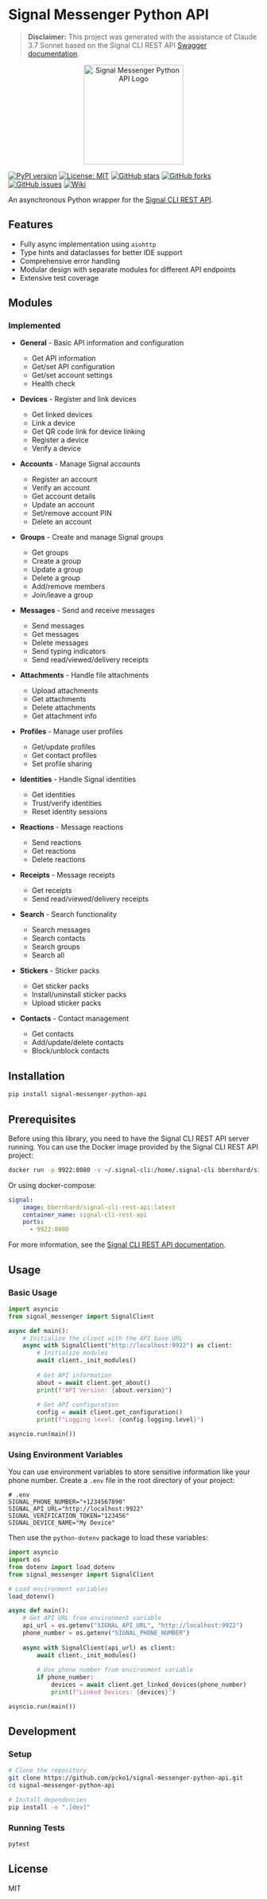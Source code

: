 # Signal Messenger Python API

> **Disclaimer:** This project was generated with the assistance of Claude 3.7 Sonnet based on the Signal CLI REST API [Swagger documentation](https://bbernhard.github.io/signal-cli-rest-api/src/docs/swagger.json).

<p align="center">
  <img src="assets/logo.png" width="200" alt="Signal Messenger Python API Logo">
</p>

[![PyPI version](https://img.shields.io/pypi/v/signal-messenger-python-api.svg)](https://pypi.org/project/signal-messenger-python-api/)
[![License: MIT](https://img.shields.io/badge/License-MIT-yellow.svg)](https://opensource.org/licenses/MIT)
[![GitHub stars](https://img.shields.io/github/stars/pcko1/signal-messenger-python-api.svg)](https://github.com/pcko1/signal-messenger-python-api/stargazers)
[![GitHub forks](https://img.shields.io/github/forks/pcko1/signal-messenger-python-api.svg)](https://github.com/pcko1/signal-messenger-python-api/network)
[![GitHub issues](https://img.shields.io/github/issues/pcko1/signal-messenger-python-api.svg)](https://github.com/pcko1/signal-messenger-python-api/issues)
[![Wiki](https://img.shields.io/badge/Wiki-Documentation-blue)](https://github.com/pcko1/signal-messenger-python-api/wiki)

An asynchronous Python wrapper for the [Signal CLI REST API](https://bbernhard.github.io/signal-cli-rest-api/).

## Features

- Fully async implementation using `aiohttp`
- Type hints and dataclasses for better IDE support
- Comprehensive error handling
- Modular design with separate modules for different API endpoints
- Extensive test coverage

## Modules

### Implemented

- **General** - Basic API information and configuration
  - Get API information
  - Get/set API configuration
  - Get/set account settings
  - Health check

- **Devices** - Register and link devices
  - Get linked devices
  - Link a device
  - Get QR code link for device linking
  - Register a device
  - Verify a device

- **Accounts** - Manage Signal accounts
  - Register an account
  - Verify an account
  - Get account details
  - Update an account
  - Set/remove account PIN
  - Delete an account

- **Groups** - Create and manage Signal groups
  - Get groups
  - Create a group
  - Update a group
  - Delete a group
  - Add/remove members
  - Join/leave a group

- **Messages** - Send and receive messages
  - Send messages
  - Get messages
  - Delete messages
  - Send typing indicators
  - Send read/viewed/delivery receipts

- **Attachments** - Handle file attachments
  - Upload attachments
  - Get attachments
  - Delete attachments
  - Get attachment info

- **Profiles** - Manage user profiles
  - Get/update profiles
  - Get contact profiles
  - Set profile sharing

- **Identities** - Handle Signal identities
  - Get identities
  - Trust/verify identities
  - Reset identity sessions

- **Reactions** - Message reactions
  - Send reactions
  - Get reactions
  - Delete reactions

- **Receipts** - Message receipts
  - Get receipts
  - Send read/viewed/delivery receipts

- **Search** - Search functionality
  - Search messages
  - Search contacts
  - Search groups
  - Search all

- **Stickers** - Sticker packs
  - Get sticker packs
  - Install/uninstall sticker packs
  - Upload sticker packs

- **Contacts** - Contact management
  - Get contacts
  - Add/update/delete contacts
  - Block/unblock contacts

## Installation

```bash
pip install signal-messenger-python-api
```

## Prerequisites

Before using this library, you need to have the Signal CLI REST API server running. You can use the Docker image provided by the Signal CLI REST API project:

```bash
docker run -p 9922:8080 -v ~/.signal-cli:/home/.signal-cli bbernhard/signal-cli-rest-api
```

Or using docker-compose:

```yaml
signal:
    image: bbernhard/signal-cli-rest-api:latest
    container_name: signal-cli-rest-api
    ports:
      - 9922:8080
```

For more information, see the [Signal CLI REST API documentation](https://github.com/bbernhard/signal-cli-rest-api).

## Usage

### Basic Usage

```python
import asyncio
from signal_messenger import SignalClient

async def main():
    # Initialize the client with the API base URL
    async with SignalClient("http://localhost:9922") as client:
        # Initialize modules
        await client._init_modules()
        
        # Get API information
        about = await client.get_about()
        print(f"API Version: {about.version}")
        
        # Get API configuration
        config = await client.get_configuration()
        print(f"Logging level: {config.logging.level}")

asyncio.run(main())
```

### Using Environment Variables

You can use environment variables to store sensitive information like your phone number. Create a `.env` file in the root directory of your project:

```
# .env
SIGNAL_PHONE_NUMBER="+1234567890"
SIGNAL_API_URL="http://localhost:9922"
SIGNAL_VERIFICATION_TOKEN="123456"
SIGNAL_DEVICE_NAME="My Device"
```

Then use the `python-dotenv` package to load these variables:

```python
import asyncio
import os
from dotenv import load_dotenv
from signal_messenger import SignalClient

# Load environment variables
load_dotenv()

async def main():
    # Get API URL from environment variable
    api_url = os.getenv("SIGNAL_API_URL", "http://localhost:9922")
    phone_number = os.getenv("SIGNAL_PHONE_NUMBER")
    
    async with SignalClient(api_url) as client:
        await client._init_modules()
        
        # Use phone number from environment variable
        if phone_number:
            devices = await client.get_linked_devices(phone_number)
            print(f"Linked Devices: {devices}")

asyncio.run(main())
```

## Development

### Setup

```bash
# Clone the repository
git clone https://github.com/pcko1/signal-messenger-python-api.git
cd signal-messenger-python-api

# Install dependencies
pip install -e ".[dev]"
```

### Running Tests

```bash
pytest
```

## License

MIT
